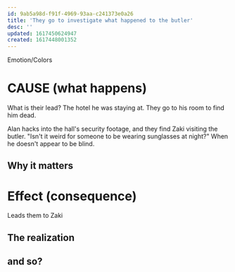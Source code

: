 ```yaml
---
id: 9ab5a98d-f91f-4969-93aa-c241373e0a26
title: 'They go to investigate what happened to the butler'
desc: ''
updated: 1617450624947
created: 1617448001352
---
```

Emotion/Colors
>

# CAUSE (what happens)
What is their lead? The hotel he was staying at.
They go to his room to find him dead.

Alan hacks into the hall's security footage, and they find Zaki visiting the butler.
"Isn't it weird for someone to be wearing sunglasses at night?" When he doesn't appear to be blind.

##  Why it matters


# Effect (consequence) 
Leads them to Zaki

## The realization

## and so?
